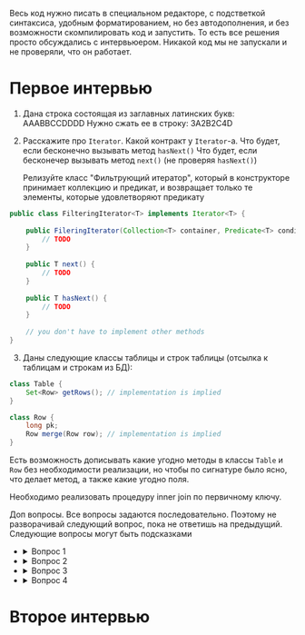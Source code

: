 Весь код нужно писать в специальном редакторе, с подстветкой синтаксиса, удобным форматированием, но без автодополнения, и без возможности скомпилировать код и запустить. То есть все решения просто обсуждались с интервьюером. Никакой код мы не запускали и не проверяли, что он работает.

# Первое интервью
1. Дана строка состоящая из заглавных латинских букв: AAABBCCDDDD
   Нужно сжать ее в строку: 3A2B2C4D

2. Расскажите про `Iterator`. Какой контракт у `Iterator`-а.
   Что будет, если бесконечно вызывать метод `hasNext()`
   Что будет, если бесконечер вызывать метод `next()` (не проверяя `hasNext()`)

   Релизуйте класс "Фильтрующий итератор", который в конструкторе принимает коллекцию и предикат, и возвращает только те элементы, которые удовлетворяют предикату

```java
public class FilteringIterator<T> implements Iterator<T> {
		
	public FileringIterator(Collection<T> container, Predicate<T> condition) {
		// TODO
	}
	
	public T next() {
		// TODO
	}
	
	public T hasNext() {
		// TODO
	}
	
	// you don't have to implement other methods
}
```


3. Даны следующие классы таблицы и строк таблицы (отсылка к таблицам и строкам из БД):
```java
class Table {
	Set<Row> getRows(); // implementation is implied
}

class Row {
	long pk;
	Row merge(Row row); // implementation is implied
}
```

Есть возможность дописывать какие угодно методы в классы `Table` и `Row` без необходимости реализации, но чтобы по сигнатуре было ясно, что делает метод,
а также какие угодно поля.

Необходимо реализовать процедуру inner join по первичному ключу.

Доп вопросы.
Все вопросы задаются последовательно.
Поэтому не разворачивай следующий вопрос, пока не ответишь на предыдущий.
Следующие вопросы могут быть подсказками
<ul>
	<li>
		<details>
			<summary>Вопрос 1</summary>
			Оцените сложность вашего алгоритма.
		</details>
	</li>
	<li>
		<details>
			<summary>Вопрос 2</summary>
			Можно ли как-то ускорить алгоритм?
		</details>
	</li>
	<li>
		<details>
			<summary>Вопрос 3</summary>
			Как можно реализовать поддержку индексов в этой структуре классов?
		</details>
	</li>
	<li>
		<details>
			<summary>Вопрос 4</summary>
			Допустим есть REST endpoint, который позволяет, который позволяет по ключу получить строку из таблицы:<br>
		   <code>GET :8080/row/{pk}</code><br>
           И REST endpoint, который позволяет добавлять строку в таблицу<br>
           <code>POST :8080/row --data ...</code>
           Эндпоинты вызываются параллельно множеством пользователей.
		   Нагрузка умеренная.
		   Как можно модифицировать ваш код для реализации индекса, чтобы он поддерживал параллельное обновление.
		</details>
	</li>
</ul>


# Второе интервью